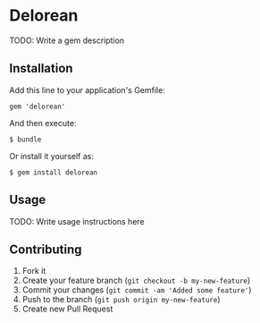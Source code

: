 # Delorean

TODO: Write a gem description

## Installation

Add this line to your application's Gemfile:

    gem 'delorean'

And then execute:

    $ bundle

Or install it yourself as:

    $ gem install delorean

## Usage

TODO: Write usage instructions here

## Contributing

1. Fork it
2. Create your feature branch (`git checkout -b my-new-feature`)
3. Commit your changes (`git commit -am 'Added some feature'`)
4. Push to the branch (`git push origin my-new-feature`)
5. Create new Pull Request
